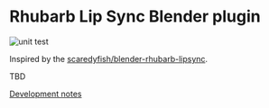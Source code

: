 # Rhubarb Lip Sync Blender plugin

![unit test](https://github.com/Premik/blender-rhubarb-lipsync/actions/workflows/unit-tests.yml/badge.svg)

Inspired by the [scaredyfish/blender-rhubarb-lipsync](https://github.com/scaredyfish/blender-rhubarb-lipsync).

TBD

[Development notes](dev.md)